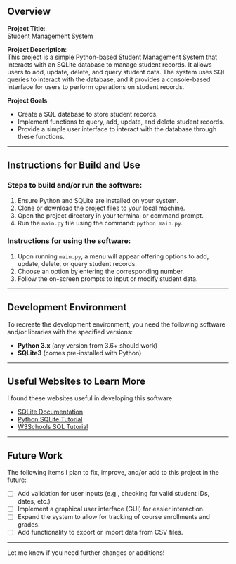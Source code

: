 
## Overview

**Project Title**:  
Student Management System

**Project Description**:  
This project is a simple Python-based Student Management System that interacts with an SQLite database to manage student records. It allows users to add, update, delete, and query student data. The system uses SQL queries to interact with the database, and it provides a console-based interface for users to perform operations on student records.

**Project Goals**:  
- Create a SQL database to store student records.
- Implement functions to query, add, update, and delete student records.
- Provide a simple user interface to interact with the database through these functions.

---

## Instructions for Build and Use

### Steps to build and/or run the software:

1. Ensure Python and SQLite are installed on your system.
2. Clone or download the project files to your local machine.
3. Open the project directory in your terminal or command prompt.
4. Run the `main.py` file using the command: `python main.py`.

### Instructions for using the software:

1. Upon running `main.py`, a menu will appear offering options to add, update, delete, or query student records.
2. Choose an option by entering the corresponding number.
3. Follow the on-screen prompts to input or modify student data.

---

## Development Environment

To recreate the development environment, you need the following software and/or libraries with the specified versions:

* **Python 3.x** (any version from 3.6+ should work)
* **SQLite3** (comes pre-installed with Python)

---

## Useful Websites to Learn More

I found these websites useful in developing this software:

* [SQLite Documentation](https://www.sqlite.org/docs.html)  
* [Python SQLite Tutorial](https://www.sqlitetutorial.net/)  
* [W3Schools SQL Tutorial](https://www.w3schools.com/sql/)  

---

## Future Work

The following items I plan to fix, improve, and/or add to this project in the future:

* [ ] Add validation for user inputs (e.g., checking for valid student IDs, dates, etc.)
* [ ] Implement a graphical user interface (GUI) for easier interaction.
* [ ] Expand the system to allow for tracking of course enrollments and grades.
* [ ] Add functionality to export or import data from CSV files.

---

Let me know if you need further changes or additions!